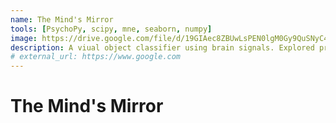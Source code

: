 ```yaml
---
name: The Mind's Mirror
tools: [PsychoPy, scipy, mne, seaborn, numpy]
image: https://drive.google.com/file/d/19GIAec8ZBUwLsPEN0lgM0Gy9QuSNyC4H/view?usp=sharing 
description: A viual object classifier using brain signals. Explored preprocessing techniques on EEG data, including FFT, WT, TFD.
# external_url: https://www.google.com
---
```

# The Mind's Mirror
